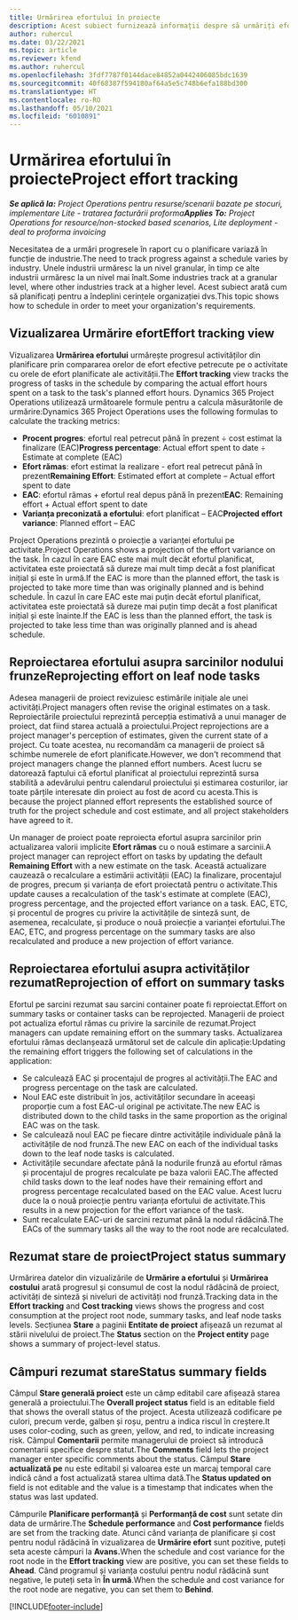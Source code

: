 ```yaml
---
title: Urmărirea efortului în proiecte
description: Acest subiect furnizează informații despre să urmăriți efortul proiectului și progresul lucrului.
author: ruhercul
ms.date: 03/22/2021
ms.topic: article
ms.reviewer: kfend
ms.author: ruhercul
ms.openlocfilehash: 3fdf7787f0144dace84852a0442406085bdc1639
ms.sourcegitcommit: 40f68387f594180af64a5e5c748b6efa188bd300
ms.translationtype: HT
ms.contentlocale: ro-RO
ms.lasthandoff: 05/10/2021
ms.locfileid: "6010891"
---
```

# <a name="project-effort-tracking"></a><span data-ttu-id="01671-103">Urmărirea efortului în proiecte</span><span class="sxs-lookup"><span data-stu-id="01671-103">Project effort tracking</span></span>

<span data-ttu-id="01671-104">_**Se aplică la:** Project Operations pentru resurse/scenarii bazate pe stocuri, implementare Lite - tratarea facturării proforma_</span><span class="sxs-lookup"><span data-stu-id="01671-104">_**Applies To:** Project Operations for resource/non-stocked based scenarios, Lite deployment - deal to proforma invoicing_</span></span>

<span data-ttu-id="01671-105">Necesitatea de a urmări progresele în raport cu o planificare variază în funcție de industrie.</span><span class="sxs-lookup"><span data-stu-id="01671-105">The need to track progress against a schedule varies by industry.</span></span> <span data-ttu-id="01671-106">Unele industrii urmăresc la un nivel granular, în timp ce alte industrii urmăresc la un nivel mai înalt.</span><span class="sxs-lookup"><span data-stu-id="01671-106">Some industries track at a granular level, where other industries track at a higher level.</span></span> <span data-ttu-id="01671-107">Acest subiect arată cum să planificați pentru a îndeplini cerințele organizației dvs.</span><span class="sxs-lookup"><span data-stu-id="01671-107">This topic shows how to schedule in order to meet your organization's requirements.</span></span>

## <a name="effort-tracking-view"></a><span data-ttu-id="01671-108">Vizualizarea Urmărire efort</span><span class="sxs-lookup"><span data-stu-id="01671-108">Effort tracking view</span></span>

<span data-ttu-id="01671-109">Vizualizarea **Urmărirea efortului** urmărește progresul activităților din planificare prin compararea orelor de efort efective petrecute pe o activitate cu orele de efort planificate ale activității.</span><span class="sxs-lookup"><span data-stu-id="01671-109">The **Effort tracking** view tracks the progress of tasks in the schedule by comparing the actual effort hours spent on a task to the task's planned effort hours.</span></span> <span data-ttu-id="01671-110">Dynamics 365 Project Operations utilizează următoarele formule pentru a calcula măsurătorile de urmărire:</span><span class="sxs-lookup"><span data-stu-id="01671-110">Dynamics 365 Project Operations uses the following formulas to calculate the tracking metrics:</span></span>

- <span data-ttu-id="01671-111">**Procent progres**: efortul real petrecut până în prezent ÷ cost estimat la finalizare (EAC)</span><span class="sxs-lookup"><span data-stu-id="01671-111">**Progress percentage**: Actual effort spent to date ÷ Estimate at complete (EAC)</span></span> 
- <span data-ttu-id="01671-112">**Efort rămas**: efort estimat la realizare - efort real petrecut până în prezent</span><span class="sxs-lookup"><span data-stu-id="01671-112">**Remaining Effort**: Estimated effort at complete – Actual effort spent to date</span></span> 
- <span data-ttu-id="01671-113">**EAC**: efortul rămas + efortul real depus până în prezent</span><span class="sxs-lookup"><span data-stu-id="01671-113">**EAC**: Remaining effort + Actual effort spent to date</span></span> 
- <span data-ttu-id="01671-114">**Varianța preconizată a efortului**: efort planificat – EAC</span><span class="sxs-lookup"><span data-stu-id="01671-114">**Projected effort variance**: Planned effort – EAC</span></span>

<span data-ttu-id="01671-115">Project Operations prezintă o proiecție a varianței efortului pe activitate.</span><span class="sxs-lookup"><span data-stu-id="01671-115">Project Operations shows a projection of the effort variance on the task.</span></span> <span data-ttu-id="01671-116">În cazul în care EAC este mai mult decât efortul planificat, activitatea este proiectată să dureze mai mult timp decât a fost planificat inițial și este în urmă.</span><span class="sxs-lookup"><span data-stu-id="01671-116">If the EAC is more than the planned effort, the task is projected to take more time than was originally planned and is behind schedule.</span></span> <span data-ttu-id="01671-117">În cazul în care EAC este mai puțin decât efortul planificat, activitatea este proiectată să dureze mai puțin timp decât a fost planificat inițial și este înainte.</span><span class="sxs-lookup"><span data-stu-id="01671-117">If the EAC is less than the planned effort, the task is projected to take less time than was originally planned and is ahead schedule.</span></span>

## <a name="reprojecting-effort-on-leaf-node-tasks"></a><span data-ttu-id="01671-118">Reproiectarea efortului asupra sarcinilor nodului frunze</span><span class="sxs-lookup"><span data-stu-id="01671-118">Reprojecting effort on leaf node tasks</span></span>

<span data-ttu-id="01671-119">Adesea managerii de proiect revizuiesc estimările inițiale ale unei activități.</span><span class="sxs-lookup"><span data-stu-id="01671-119">Project managers often revise the original estimates on a task.</span></span> <span data-ttu-id="01671-120">Reproiectările proiectului reprezintă percepția estimativă a unui manager de proiect, dat fiind starea actuală a proiectului.</span><span class="sxs-lookup"><span data-stu-id="01671-120">Project reprojections are a project manager's perception of estimates, given the current state of a project.</span></span> <span data-ttu-id="01671-121">Cu toate acestea, nu recomandăm ca managerii de proiect să schimbe numerele de efort planificate.</span><span class="sxs-lookup"><span data-stu-id="01671-121">However, we don't recommend that project managers change the planned effort numbers.</span></span> <span data-ttu-id="01671-122">Acest lucru se datorează faptului că efortul planificat al proiectului reprezintă sursa stabilită a adevărului pentru calendarul proiectului și estimarea costurilor, iar toate părțile interesate din proiect au fost de acord cu acesta.</span><span class="sxs-lookup"><span data-stu-id="01671-122">This is because the project planned effort represents the established source of truth for the project schedule and cost estimate, and all project stakeholders have agreed to it.</span></span>

<span data-ttu-id="01671-123">Un manager de proiect poate reproiecta efortul asupra sarcinilor prin actualizarea valorii implicite **Efort rămas** cu o nouă estimare a sarcinii.</span><span class="sxs-lookup"><span data-stu-id="01671-123">A project manager can reproject effort on tasks by updating the default **Remaining Effort** with a new estimate on the task.</span></span> <span data-ttu-id="01671-124">Această actualizare cauzează o recalculare a estimării activității (EAC) la finalizare, procentajul de progres, precum și varianța de efort proiectată pentru o activitate.</span><span class="sxs-lookup"><span data-stu-id="01671-124">This update causes a recalculation of the task's estimate at complete (EAC), progress percentage, and the projected effort variance on a task.</span></span> <span data-ttu-id="01671-125">EAC, ETC, și procentul de progres cu privire la activitățile de sinteză sunt, de asemenea, recalculate, și produce o nouă proiecție a varianței efortului.</span><span class="sxs-lookup"><span data-stu-id="01671-125">The EAC, ETC, and progress percentage on the summary tasks are also recalculated and produce a new projection of effort variance.</span></span>

## <a name="reprojection-of-effort-on-summary-tasks"></a><span data-ttu-id="01671-126">Reproiectarea efortului asupra activităților rezumat</span><span class="sxs-lookup"><span data-stu-id="01671-126">Reprojection of effort on summary tasks</span></span>

<span data-ttu-id="01671-127">Efortul pe sarcini rezumat sau sarcini container poate fi reproiectat.</span><span class="sxs-lookup"><span data-stu-id="01671-127">Effort on summary tasks or container tasks can be reprojected.</span></span> <span data-ttu-id="01671-128">Managerii de proiect pot actualiza efortul rămas cu privire la sarcinile de rezumat.</span><span class="sxs-lookup"><span data-stu-id="01671-128">Project managers can update remaining effort on the summary tasks.</span></span> <span data-ttu-id="01671-129">Actualizarea efortului rămas declanșează următorul set de calcule din aplicație:</span><span class="sxs-lookup"><span data-stu-id="01671-129">Updating the remaining effort triggers the following set of calculations in the application:</span></span>

- <span data-ttu-id="01671-130">Se calculează EAC și procentajul de progres al activității.</span><span class="sxs-lookup"><span data-stu-id="01671-130">The EAC and progress percentage on the task are calculated.</span></span>
- <span data-ttu-id="01671-131">Noul EAC este distribuit în jos, activităților secundare în aceeași proporție cum a fost EAC-ul original pe activitate.</span><span class="sxs-lookup"><span data-stu-id="01671-131">The new EAC is distributed down to the child tasks in the same proportion as the original EAC was on the task.</span></span>
- <span data-ttu-id="01671-132">Se calculează noul EAC pe fiecare dintre activitățile individuale până la activitățile de nod frunză.</span><span class="sxs-lookup"><span data-stu-id="01671-132">The new EAC on each of the individual tasks down to the leaf node tasks is calculated.</span></span> 
- <span data-ttu-id="01671-133">Activitățile secundare afectate până la nodurile frunză au efortul rămas și procentajul de progres recalculate pe baza valorii EAC.</span><span class="sxs-lookup"><span data-stu-id="01671-133">The affected child tasks down to the leaf nodes have their remaining effort and progress percentage recalculated based on the EAC value.</span></span> <span data-ttu-id="01671-134">Acest lucru duce la o nouă proiecție pentru varianța efortului de activitate.</span><span class="sxs-lookup"><span data-stu-id="01671-134">This results in a new projection for the effort variance of the task.</span></span> 
- <span data-ttu-id="01671-135">Sunt recalculate EAC-uri de sarcini rezumat până la nodul rădăcină.</span><span class="sxs-lookup"><span data-stu-id="01671-135">The EACs of the summary tasks all the way to the root node are recalculated.</span></span>


## <a name="project-status-summary"></a><span data-ttu-id="01671-136">Rezumat stare de proiect</span><span class="sxs-lookup"><span data-stu-id="01671-136">Project status summary</span></span>

<span data-ttu-id="01671-137">Urmărirea datelor din vizualizările de **Urmărire a efortului** și **Urmărirea costului** arată progresul și consumul de cost la nodul rădăcină de proiect, activități de sinteză și niveluri de activități nod frunză.</span><span class="sxs-lookup"><span data-stu-id="01671-137">Tracking data in the **Effort tracking** and **Cost tracking** views shows the progress and cost consumption at the project root node, summary tasks, and leaf node tasks levels.</span></span> <span data-ttu-id="01671-138">Secțiunea **Stare** a paginii **Entitate de proiect** afișează un rezumat al stării nivelului de proiect.</span><span class="sxs-lookup"><span data-stu-id="01671-138">The **Status** section on the **Project entity** page shows a summary of project-level status.</span></span>

## <a name="status-summary-fields"></a><span data-ttu-id="01671-139">Câmpuri rezumat stare</span><span class="sxs-lookup"><span data-stu-id="01671-139">Status summary fields</span></span>

<span data-ttu-id="01671-140">Câmpul **Stare generală proiect** este un câmp editabil care afișează starea generală a proiectului.</span><span class="sxs-lookup"><span data-stu-id="01671-140">The **Overall project status** field is an editable field that shows the overall status of the project.</span></span> <span data-ttu-id="01671-141">Acesta utilizează codificare pe culori, precum verde, galben și roșu, pentru a indica riscul în creștere.</span><span class="sxs-lookup"><span data-stu-id="01671-141">It uses color-coding, such as green, yellow, and red, to indicate increasing risk.</span></span> <span data-ttu-id="01671-142">Câmpul **Comentarii** permite managerului de proiect să introducă comentarii specifice despre statut.</span><span class="sxs-lookup"><span data-stu-id="01671-142">The **Comments** field lets the project manager enter specific comments about the status.</span></span> <span data-ttu-id="01671-143">Câmpul **Stare actualizată pe** nu este editabil și valoarea este un marcaj temporal care indică când a fost actualizată starea ultima dată.</span><span class="sxs-lookup"><span data-stu-id="01671-143">The **Status updated on** field is not editable and the value is a timestamp that indicates when the status was last updated.</span></span>

<span data-ttu-id="01671-144">Câmpurile **Planificare performanță** și **Performanță de cost** sunt setate din data de urmărire.</span><span class="sxs-lookup"><span data-stu-id="01671-144">The **Schedule performance** and **Cost performance** fields are set from the tracking date.</span></span> <span data-ttu-id="01671-145">Atunci când varianța de planificare și cost pentru nodul rădăcină în vizualizarea de **Urmărire efort** sunt pozitive, puteți seta aceste câmpuri la **Avans.**</span><span class="sxs-lookup"><span data-stu-id="01671-145">When the schedule and cost variance for the root node in the **Effort tracking** view are positive, you can set these fields to **Ahead**.</span></span> <span data-ttu-id="01671-146">Când programul și varianța costului pentru nodul rădăcină sunt negative, le puteți seta în **În urmă**.</span><span class="sxs-lookup"><span data-stu-id="01671-146">When the schedule and cost variance for the root node are negative, you can set them to **Behind**.</span></span>


[!INCLUDE[footer-include](../includes/footer-banner.md)]
